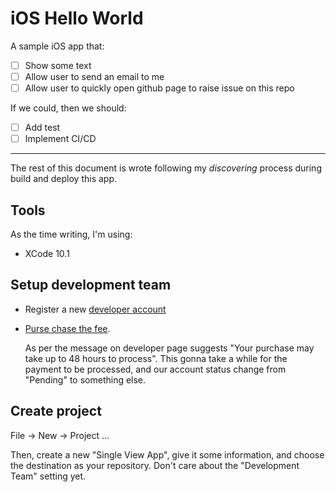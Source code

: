 # iOS Hello World

A sample iOS app that:

- [ ] Show some text
- [ ] Allow user to send an email to me
- [ ] Allow user to quickly open github page to raise issue on this repo

If we could, then we should:

- [ ] Add test
- [ ] Implement CI/CD

---

The rest of this document is wrote following my _discovering_ process during
build and deploy this app.

## Tools

As the time writing, I'm using:

- XCode 10.1

## Setup development team

- Register a new [developer account](https://developer.apple.com/account)

- [Purse chase the fee](https://developer.apple.com/support/purchase-activation/).

  As per the message on developer page suggests "Your purchase may take up to 48
  hours to process". This gonna take a while for the payment to be processed,
  and our account status change from "Pending" to something else.

## Create project

File -> New -> Project ...

Then, create a new "Single View App", give it some information, and choose the
destination as your repository. Don't care about the "Development Team" setting
yet.
